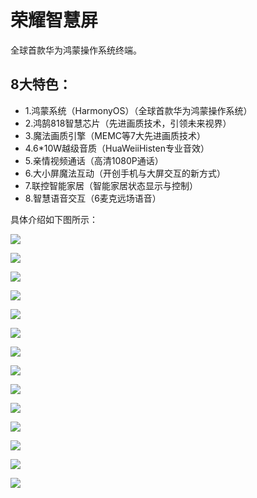 # 荣耀智慧屏

全球首款华为鸿蒙操作系统终端。

## 8大特色：

* 1.鸿蒙系统（HarmonyOS）（全球首款华为鸿蒙操作系统）
* 2.鸿鹄818智慧芯片（先进画质技术，引领未来视界）
* 3.魔法画质引擎（MEMC等7大先进画质技术）
* 4.6*10W越级音质（HuaWeiiHisten专业音效）
* 5.亲情视频通话（高清1080P通话）
* 6.大小屏魔法互动（开创手机与大屏交互的新方式）
* 7.联控智能家居（智能家居状态显示与控制）
* 8.智慧语音交互（6麦克远场语音）

具体介绍如下图所示：

![](../assets/img/products/honor_smart_screen1.jpg)

![](../assets/img/products/honor_smart_screen2.jpg)

![](../assets/img/products/honor_smart_screen3.jpg)

![](../assets/img/products/honor_smart_screen4.jpg)

![](../assets/img/products/honor_smart_screen5.jpg)

![](../assets/img/products/honor_smart_screen6.jpg)

![](../assets/img/products/honor_smart_screen7.jpg)

![](../assets/img/products/honor_smart_screen8.jpg)

![](../assets/img/products/honor_smart_screen9.jpg)

![](../assets/img/products/honor_smart_screen10.jpg)

![](../assets/img/products/honor_smart_screen11.jpg)

![](../assets/img/products/honor_smart_screen12.jpg)

![](../assets/img/products/honor_smart_screen13.jpg)

![](../assets/img/products/honor_smart_screen14.jpg)
